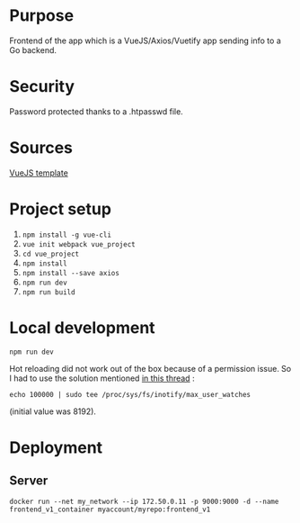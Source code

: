 # Purpose

Frontend of the app which is a VueJS/Axios/Vuetify app sending info to a Go backend.

# Security

Password protected thanks to a .htpasswd file.

# Sources

[VueJS template](https://vuejs-templates.github.io/webpack/structure.html)

# Project setup

1. `npm install -g vue-cli`
1. `vue init webpack vue_project`
1. `cd vue_project`
1. `npm install`
1. `npm install --save axios`
1. `npm run dev`
1. `npm run build`

# Local development

`npm run dev`

Hot reloading did not work out of the box because of a permission issue.
So I had to use the solution mentioned [in this thread](https://github.com/vuejs-templates/webpack/issues/1054) :

`echo 100000 | sudo tee /proc/sys/fs/inotify/max_user_watches` 

(initial value was 8192).

# Deployment

## Server

`docker run --net my_network --ip 172.50.0.11 -p 9000:9000 -d --name frontend_v1_container myaccount/myrepo:frontend_v1`